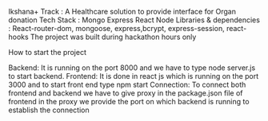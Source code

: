 Ikshana+
Track : A Healthcare solution to provide interface for Organ donation
Tech Stack : Mongo Express React Node
Libraries & dependencies : React-router-dom, mongoose, express,bcrypt, express-session, react-hooks
The project was built during hackathon hours only

How to start the project

Backend: It is running on the port 8000 and we have to type node server.js to start backend.
Frontend: It is done in react js which is running on the port 3000 and to start front end type npm start
Connection:
To connect both frontend and backend we have to give proxy in the package.json file of frontend in the proxy we provide the port on which backend is running to establish the connection
